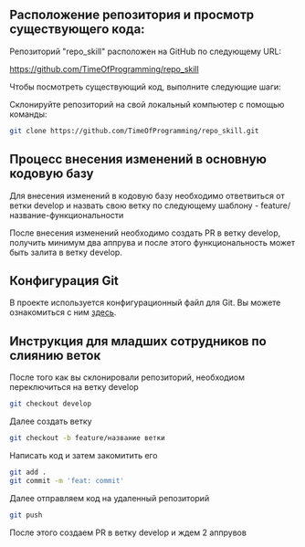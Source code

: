 ## Расположение репозитория и просмотр существующего кода:

Репозиторий "repo_skill" расположен на GitHub по следующему URL:

https://github.com/TimeOfProgramming/repo_skill

Чтобы посмотреть существующий код, выполните следующие шаги:

Склонируйте репозиторий на свой локальный компьютер с помощью команды:

```bash
git clone https://github.com/TimeOfProgramming/repo_skill.git
```

## Процесс внесения изменений в основную кодовую базу

Для внесения изменений в кодовую базу необходимо ответвиться от ветки develop и назвать свою ветку по следующему шаблону - feature/название-функциональности

После внесения изменений необходимо создать PR в ветку develop, получить минимум два аппрува и после этого функциональность может быть залита в ветку develop.

## Конфигурация Git

В проекте используется конфигурационный файл для Git. Вы можете ознакомиться с ним [здесь](./.gitconfig).

## Инструкция для младших сотрудников по слиянию веток

После того как вы склонировали репозиторий, необходиом переключиться на ветку develop

```bash
git checkout develop
```

Далее создать ветку

```bash
git checkout -b feature/название ветки
```

Написать код и затем закомитить его

```bash
git add .
git commit -m 'feat: commit'
```

Далее отправляем код на удаленный репозиторий

```bash
git push
```

После этого создаем PR в ветку develop и ждем 2 аппрувов
